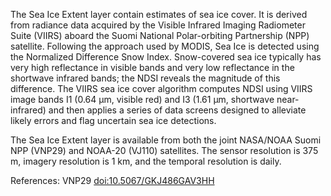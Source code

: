 The Sea Ice Extent layer contain estimates of sea ice cover. It is derived from radiance data acquired by the Visible Infrared Imaging Radiometer Suite (VIIRS) aboard the Suomi National Polar-orbiting Partnership (NPP) satellite. Following the approach used by MODIS, Sea Ice is detected using the Normalized Difference Snow Index. Snow-covered sea ice typically has very high
reflectance in visible bands and very low reflectance in the shortwave infrared bands; the NDSI reveals the magnitude of this difference. The VIIRS sea ice cover algorithm computes NDSI using VIIRS image bands I1 (0.64 µm, visible red) and I3 (1.61 µm, shortwave near-infrared) and then applies a series of data screens designed to alleviate likely errors and flag uncertain sea ice
detections.

The Sea Ice Extent layer is available from both the joint NASA/NOAA Suomi NPP (VNP29) and NOAA-20 (VJ110) satellites. The sensor resolution is 375 m, imagery resolution is 1 km, and the temporal resolution is daily.

References: VNP29 [doi:10.5067/GKJ486GAV3HH](https://doi.org/10.5067/GKJ486GAV3HH)
